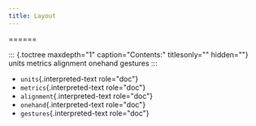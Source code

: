 ```yaml
---
title: Layout
---
```

======

::: {.toctree maxdepth="1" caption="Contents:" titlesonly="" hidden=""}
units metrics alignment onehand gestures
:::

-   `units`{.interpreted-text role="doc"}
-   `metrics`{.interpreted-text role="doc"}
-   `alignment`{.interpreted-text role="doc"}
-   `onehand`{.interpreted-text role="doc"}
-   `gestures`{.interpreted-text role="doc"}
